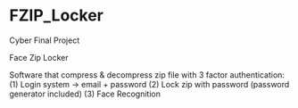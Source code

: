 # FZIP_Locker
Cyber Final Project

Face Zip Locker

Software that compress & decompress zip file with 3 factor authentication:
(1) Login system -> email + password
(2) Lock zip with password (password generator included)
(3) Face Recognition

